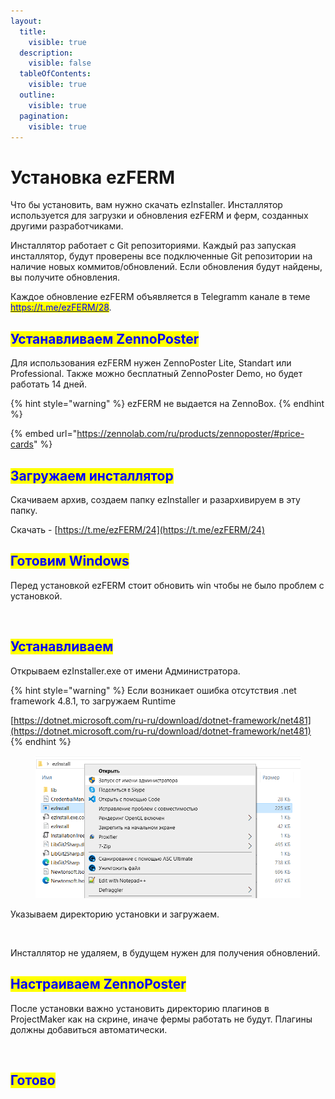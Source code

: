 ```yaml
---
layout:
  title:
    visible: true
  description:
    visible: false
  tableOfContents:
    visible: true
  outline:
    visible: true
  pagination:
    visible: true
---
```


# Установка ezFERM

Что бы установить, вам нужно скачать ezInstaller. Инсталлятор используется для загрузки и обновления ezFERM и ферм, созданных другими разработчиками.&#x20;

Инсталлятор работает с Git репозиториями. Каждый раз запуская инсталлятор, будут проверены все подключенные Git репозитории на наличие новых коммитов/обновлений. Если обновления будут найдены, вы получите обновления.

Каждое обновление ezFERM объявляется в Telegramm канале в теме [<mark style="color:blue;">https://t.me/ezFERM/28</mark>](https://t.me/ezFERM/28).&#x20;

## <mark style="color:blue;">Устанавливаем ZennoPoster</mark>

Для использования ezFERM нужен ZennoPoster Lite, Standart или Professional. Также можно бесплатный ZennoPoster Demo, но будет работать 14 дней.

{% hint style="warning" %}
ezFERM не выдается на ZennoBox.
{% endhint %}

{% embed url="https://zennolab.com/ru/products/zennoposter/#price-cards" %}

## <mark style="color:blue;">Загружаем инсталлятор</mark>

Скачиваем архив, создаем папку ezInstaller и разархивируем в эту папку.

Скачать - [https://t.me/ezFERM/24](https://t.me/ezFERM/24)

## <mark style="color:blue;">Готовим Windows</mark>

Перед установкой ezFERM стоит обновить win чтобы не было проблем с установкой.

<figure><img src="../.gitbook/assets/Подготовка Win" alt=""><figcaption></figcaption></figure>

## <mark style="color:blue;">Устанавливаем</mark>

Открываем ezInstaller.exe от имени Администратора.

{% hint style="warning" %}
Если возникает ошибка отсутствия .net framework 4.8.1, то загружаем Runtime

[https://dotnet.microsoft.com/ru-ru/download/dotnet-framework/net481](https://dotnet.microsoft.com/ru-ru/download/dotnet-framework/net481)
{% endhint %}

<figure><img src="../.gitbook/assets/image (53).png" alt=""><figcaption></figcaption></figure>

Указываем директорию установки и загружаем.

<figure><img src="../.gitbook/assets/установка ezFERM" alt=""><figcaption></figcaption></figure>

Инсталлятор не удаляем, в будущем нужен для получения обновлений.

## <mark style="color:blue;">Настраиваем ZennoPoster</mark>

После установки важно установить директорию плагинов в ProjectMaker как на скрине, иначе фермы работать не будут. Плагины должны добавиться автоматически.

<figure><img src="../.gitbook/assets/Плагины.png" alt=""><figcaption></figcaption></figure>

## <mark style="color:blue;">Готово</mark>
